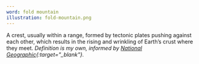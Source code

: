 ```yaml
---
word: fold mountain
illustration: fold-mountain.png
---
```


A crest, usually within a range, formed by tectonic plates pushing against each other, which results in the rising and wrinkling of Earth’s crust where they meet. *Definition is my own, informed by [National Geographic](https://www.nationalgeographic.org/encyclopedia/fold-mountain/5th-grade/){:target="_blank"}.*
